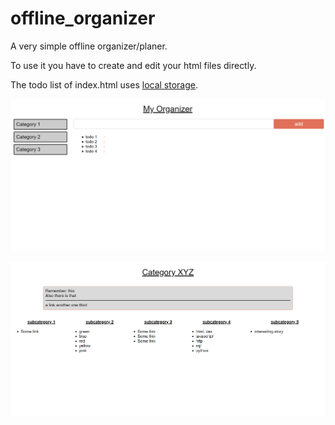 # offline_organizer
A very simple offline organizer/planer.

To use it you have to create and edit your html files directly.

The todo list of index.html uses [local storage](https://developer.mozilla.org/en-US/docs/Web/API/Window/localStorage).


![screenshot of index](organizer_1.png "screenshot of index")

![screenshot of category template](organizer_2.png "screenshot of category template")

